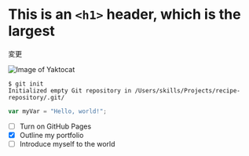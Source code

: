 # This is an `<h1>` header, which is the largest
変更

![Image of Yaktocat](https://octodex.github.com/images/yaktocat.png)

```
$ git init
Initialized empty Git repository in /Users/skills/Projects/recipe-repository/.git/
```
``` javascript
var myVar = "Hello, world!";
```
- [ ] Turn on GitHub Pages
- [X] Outline my portfolio
- [ ] Introduce myself to the world
